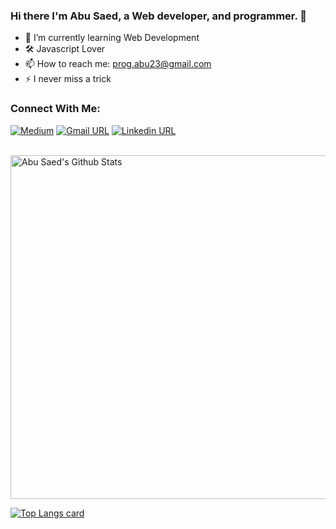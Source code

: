 ### Hi there I'm Abu Saed, a Web developer, and programmer. 👋


- 🌱 I’m currently learning Web Development
- 🛠  Javascript Lover
- 📫 How to reach me: prog.abu23@gmail.com
- ⚡ I never miss a trick 


### Connect With Me:

[![Medium](https://img.shields.io/badge/social--badge?style=social&label=Medium&logo=medium)](https://medium.com/@prog_abu23)
[![Gmail URL](https://img.shields.io/badge/social--badge?style=social&label=email&logo=gmail)](mailto:prog.abu23@gmail.com)
[![Linkedin URL](https://img.shields.io/badge/social--badge?style=social&label=linkedin&logo=linkedin)](https://www.linkedin.com/in/progabu23/)

<br />

<img width="550px" alt="Abu Saed's Github Stats"  src="https://github-readme-stats.vercel.app/api?username=progabu23&show_icons=true"/>
</br>

[![Top Langs card](https://github-readme-stats.vercel.app/api/top-langs/?username=progabu23&card_width=550)](https://github.com/progabu23/progabu23)



